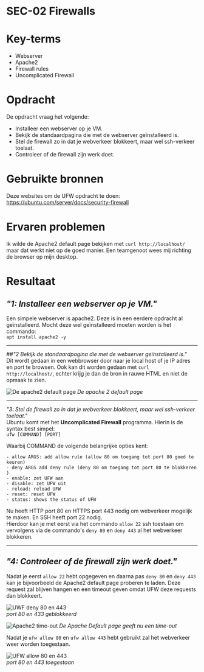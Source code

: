 # SEC-02 Firewalls

# Key-terms
- Webserver
- Apache2 
- Firewall rules
- Uncomplicated Firewall

# Opdracht

De opdracht vraag het volgende:
- Installeer een webserver op je VM.
- Bekijk de standaardpagina die met de webserver geïnstalleerd is.
- Stel de firewall zo in dat je webverkeer blokkeert, maar wel ssh-verkeer toelaat.
- Controleer of de firewall zijn werk doet.


# Gebruikte bronnen
Deze websites om de UFW opdracht te doen: https://ubuntu.com/server/docs/security-firewall

# Ervaren problemen
Ik wilde de Apache2 default page bekijken met ```curl http://localhost/``` maar dat werkt niet op de goed manier. Een teamgenoot wees mij richting de browser op mijn desktop. 
# Resultaat
## *"1: Installeer een webserver op je VM."* 

Een simpele webserver is apache2. Deze is in een eerdere opdracht al geïnstalleerd. Mocht deze wel geïnstalleerd moeten worden is het commando:  
```apt install apache2 -y```
___
##*"2 Bekijk de standaardpagina die met de webserver geïnstalleerd is."*  
Dit wordt gedaan in een webbrowser door naar je local host of je IP adres en port te browsen. Ook kan dit worden gedaan met ```curl http://localhost/```, echter krijg je dan de bron in rauwe HTML en niet de opmaak te zien.

![De apache2 default page](/00_includes/Networking_Images/apache2_pagina.png)
*De apache 2 default page*
___
*"3: Stel de firewall zo in dat je webverkeer blokkeert, maar wel ssh-verkeer toelaat."*  
Ubuntu komt met het **Uncomplicated Firewall** programma. Hierin is de syntax best simpel:   
```ufw [COMMAND] [PORT]```  

Waarbij COMMAND de volgende belangrijke opties kent:
```
- allow ARGS: add allow rule (allow 80 om toegang tot port 80 goed te keuren)
- deny ARGS add deny rule (deny 80 om toegang tot port 80 te blokkeren )
- enable: zet UFW aan
- disable: zet UFW uit
- reload: reload UFW
- reset: reset UFW
- status: shows the status of UFW
```

Nu heeft HTTP port 80 en HTTPS port 443 nodig om webverkeer mogelijk te maken. En SSH heeft port 22 nodig.  
Hierdoor kan je met eerst via het commando ```allow 22``` ssh toestaan om vervolgens via de commando's ```deny 80``` en ```deny 443``` al het webverkeer blokkeren.
___

## *"4: Controleer of de firewall zijn werk doet."*  
Nadat je eerst ```allow 22``` hebt opgegeven en daarna pas ```deny 80``` en ```deny 443``` kan je bijvoorbeeld de Apache2 default page proberen te laden. Deze request zal blijven hangen en een timeout geven omdat UFW deze requests dan blokkeert.

![UWF deny 80 en 443](/00_includes/Networking_Images/ufw_deny.png)  
*port 80 en 433 geblokkeerd*

![Apache2 time-out](/00_includes/Networking_Images/apache2_pagina_timeout.png)
*De Apache Default page geeft nu een time-out*

Nadat je ```ufw allow 80``` en ```ufw allow 443``` hebt gebruikt zal het webverkeer weer worden toegestaan.

![UFW allow 80 en 443](/00_includes/Networking_Images/ufw_allow.png)  
*port 80 en 443 toegestaan*


